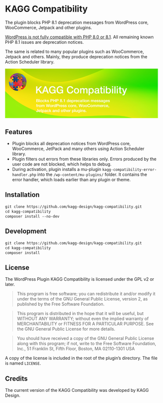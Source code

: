 # KAGG Compatibility

The plugin blocks PHP 8.1 deprecation messages from WordPress core, WooCommerce, Jetpack and other plugins.

[WordPress is not fully compatible with PHP 8.0 or 8.1](https://make.wordpress.org/core/2022/01/10/wordpress-5-9-and-php-8-0-8-1/). All remaining known PHP 8.1 issues are deprecation notices.

The same is related to many popular plugins such as WooCommerce, Jetpack and others. Mainly, they produce deprecation notices from the Action Scheduler library.

![](./.wordpress-org/banner-772x250.png)

## Features

* Plugin blocks all deprecation notices from WordPress core, WooCommerce, JetPack and many others using Action Scheduler library.
* Plugin filters out errors from these libraries only. Errors produced by the user code are not blocked, which helps to debug.
* During activation, plugin installs a mu-plugin `kagg-compatibility-error-handler.php` into the `/wp-content/mu-plugins/` folder. It contains the error handler, which loads earlier than any plugin or theme.

## Installation

```
git clone https://github.com/kagg-design/kagg-compatibility.git
cd kagg-compatibility
composer install --no-dev
```

## Development

```
git clone https://github.com/kagg-design/kagg-compatibility.git
cd kagg-compatibility
composer install
```

## License

The WordPress Plugin KAGG Compatibility is licensed under the GPL v2 or later.

> This program is free software; you can redistribute it and/or modify it under the terms of the GNU General Public License, version 2, as published by the Free Software Foundation.

> This program is distributed in the hope that it will be useful, but WITHOUT ANY WARRANTY; without even the implied warranty of MERCHANTABILITY or FITNESS FOR A PARTICULAR PURPOSE. See the GNU General Public License for more details.

> You should have received a copy of the GNU General Public License along with this program; if not, write to the Free Software Foundation, Inc., 51 Franklin St, Fifth Floor, Boston, MA 02110-1301 USA

A copy of the license is included in the root of the plugin’s directory. The file is named `LICENSE`.

## Credits

The current version of the KAGG Compatibility was developed by KAGG Design.
